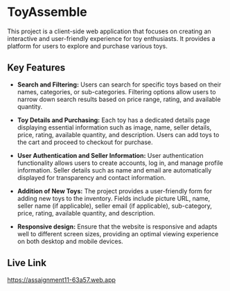 # ToyAssemble

This project is a client-side web application that focuses on creating an interactive and user-friendly experience for toy enthusiasts. It provides a platform for users to explore and purchase various toys.

## Key Features

- **Search and Filtering:** Users can search for specific toys based on their names, categories, or sub-categories. Filtering options allow users to narrow down search results based on price range, rating, and available quantity.

- **Toy Details and Purchasing:** Each toy has a dedicated details page displaying essential information such as image, name, seller details, price, rating, available quantity, and description. Users can add toys to the cart and proceed to checkout for purchase.

- **User Authentication and Seller Information:** User authentication functionality allows users to create accounts, log in, and manage profile information. Seller details such as name and email are automatically displayed for transparency and contact information.

- **Addition of New Toys:** The project provides a user-friendly form for adding new toys to the inventory. Fields include picture URL, name, seller name (if applicable), seller email (if applicable), sub-category, price, rating, available quantity, and description.

- **Responsive design:** Ensure that the website is responsive and adapts well to different screen sizes, providing an optimal viewing experience on both desktop and mobile devices.

## Live Link

https://assaignment11-63a57.web.app
